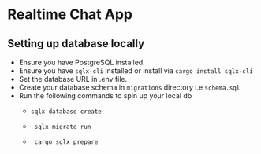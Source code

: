 # Realtime Chat App

## Setting up database locally
- Ensure you have PostgreSQL installed.
- Ensure you have `sqlx-cli` installed or install via ```cargo install sqlx-cli```
- Set the database URL in .env file.
- Create your database schema in `migrations` directory i.e `schema.sql`
- Run the following commands to spin up your local db
  - ```
    sqlx database create
    ```
  - ```
     sqlx migrate run
    ```
  - ```
     cargo sqlx prepare
    ```

